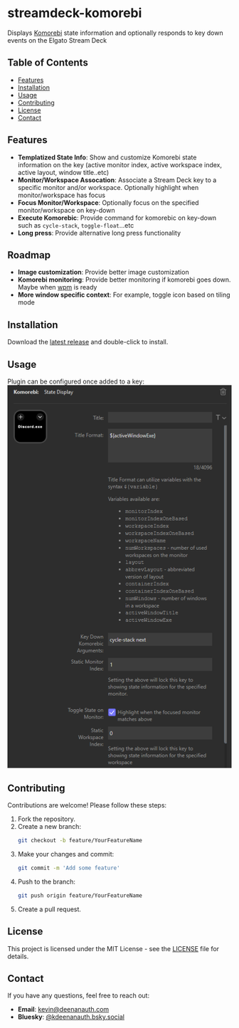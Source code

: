# streamdeck-komorebi
Displays [Komorebi](https://github.com/LGUG2Z/komorebi) state information and optionally responds to key down events on the Elgato Stream Deck

## Table of Contents

- [Features](#features)
- [Installation](#installation)
- [Usage](#usage)
- [Contributing](#contributing)
- [License](#license)
- [Contact](#contact)

## Features

- **Templatized State Info**: Show and customize Komorebi state information on the key (active monitor index, active workspace index, active layout, window title..etc)
- **Monitor/Workspace Assocation**: Associate a Stream Deck key to a specific monitor and/or workspace. Optionally highlight when monitor/workspace has focus
- **Focus Monitor/Workspace**: Optionally focus on the specified monitor/workspace on key-down
- **Execute Komorebic**: Provide command for komorebic on key-down such as `cycle-stack`, `toggle-float`...etc
- **Long press**: Provide alternative long press functionality

## Roadmap
- **Image customization**: Provide better image customization
- **Komorebi monitoring**: Provide better monitoring if komorebi goes down. Maybe when [wpm](https://github.com/LGUG2Z/wpm) is ready
- **More window specific context**: For example, toggle icon based on tiling mode

## Installation

Download the [latest release](https://github.com/kdeenanauth/streamdeck-komorebi/releases) and double-click to install.

## Usage

Plugin can be configured once added to a key:
![Sample Config](images/sampleConfig.png)

## Contributing

Contributions are welcome! Please follow these steps:

1. Fork the repository.
2. Create a new branch:
   ```bash
   git checkout -b feature/YourFeatureName
   ```
3. Make your changes and commit:
   ```bash
   git commit -m 'Add some feature'
   ```
4. Push to the branch:
   ```bash
   git push origin feature/YourFeatureName
   ```
5. Create a pull request.

## License

This project is licensed under the MIT License - see the [LICENSE](LICENSE) file for details.

## Contact

If you have any questions, feel free to reach out:

- **Email**: kevin@deenanauth.com
- **Bluesky**: [@kdeenanauth.bsky.social](https://bsky.app/profile/kdeenanauth.bsky.social)

